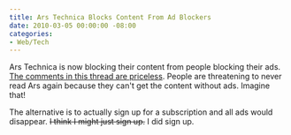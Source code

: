 ```yaml
---
title: Ars Technica Blocks Content From Ad Blockers
date: 2010-03-05 00:00:00 -08:00
categories:
- Web/Tech
---
```


<p>Ars Technica is now blocking their content from people blocking their ads. <a href="http://arstechnica.com/science/news/2010/03/dois-and-their-discontents.ars?comments=1#comments-bar">The comments in this thread are priceless</a>. People are threatening to never read Ars again because they can't get the content without ads. Imagine that!</p>

<p>The alternative is to actually sign up for a subscription and all ads would disappear. <strike>I think I might just sign up.</strike> I did sign up.</p>
